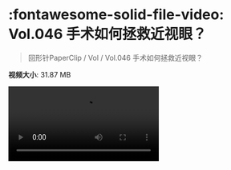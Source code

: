 # :fontawesome-solid-file-video: Vol.046 手术如何拯救近视眼？

> 回形针PaperClip / Vol / Vol.046 手术如何拯救近视眼？

**视频大小**: 31.87 MB

<div class="video"><video src="https://file.hsyhx.top/archive/PaperClip/Vol/046.mp4" controls preload>🤔 您的浏览器不支持 video 标签</video></div>